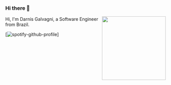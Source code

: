 ### Hi there 👋
<img align='right' src='https://user-images.githubusercontent.com/5713670/87202985-820dcb80-c2b6-11ea-9f56-7ec461c497c3.gif' width='200"'>

Hi, I'm Darnis Galvagni, a Software Engineer from Brazil.

[![spotify-github-profile](https://spotify-github-profile.vercel.app/api/view?uid=andriushax&cover_image=true)]

